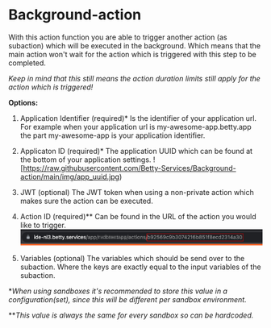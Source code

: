 # Background-action

With this action function you are able to trigger another action (as subaction) which will be executed in the background. Which means that the main action won't wait for the action which is triggered with this step to be completed.
 
*Keep in mind that this still means the action duration limits still apply for the action which is triggered!*

**Options:**
1. Application Identifier (required)*
Is the identifier of your application url. For example when your application url is my-awesome-app.betty.app the part my-awesome-app is your application identifier.

2. Applicaton ID (required)*
The application UUID which can be found at the bottom of your application settings.
![https://raw.githubusercontent.com/Betty-Services/Background-action/main/img/app_uuid.jpg)

3. JWT (optional)
The JWT token when using a non-private action which makes sure the action can be executed.

4. Action ID (required)** 
Can be found in the URL of the action you would like to trigger.
![Action ID](https://raw.githubusercontent.com/Betty-Services/Background-action/main/img/action_id.jpg)

5. Variables (optional)
The variables which should be send over to the subaction. Where the keys are exactly equal to the input variables of the subaction. 


**When using sandboxes it's recommended to store this value in a configuration(set), since this will be different per sandbox environment.*

***This value is always the same for every sandbox so can be hardcoded.*
